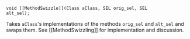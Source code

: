 <code>void [[MethodSwizzle]](Class aClass, SEL orig_sel, SEL alt_sel);</code>

Takes <code>aClass</code>'s implementations of the methods <code>orig_sel</code> and <code>alt_sel</code> and swaps them.  See [[MethodSwizzling]] for implementation and discussion.